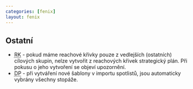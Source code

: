 ```yaml
---
categories: [fenix]
layout: fenix
---
```

## Ostatní
<ul><li><abbr title="Reachové křivky">RK</abbr> - pokud máme reachové křivky pouze z vedlejších (ostatních) cílových skupin, nelze vytvořit z reachových křivek strategický plán. Při pokusu o jeho vytvoření se objeví upozornění.</li>
<li><abbr title="Detailní plán">DP</abbr> -  při vytváření nové šablony v importu spotlistů, jsou automaticky vybrány všechny stopáže.</li>

